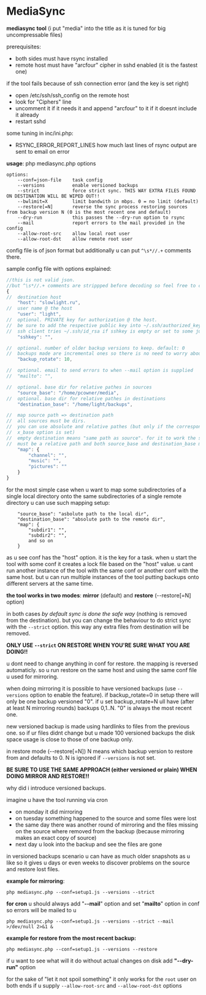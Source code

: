 # MediaSync

**mediasync tool**
(i put "media" into the title as it is tuned for big uncompressable files)

prerequisites:
- both sides must have rsync installed
- remote host must have "arcfour" cipher in sshd enabled (it is the fastest one)

if the tool fails because of ssh connection error (and the key is set right)
- open /etc/ssh/ssh_config on the remote host
- look for "Ciphers" line
- uncomment it if it needs it and append "arcfour" to it if it doesnt include it already
- restart sshd

some tuning in inc/ini.php:
- RSYNC_ERROR_REPORT_LINES how much last lines of rsync output are sent to email on error


**usage**: php mediasync.php options
```
options:
    --conf=json-file    task config
    --versions          enable versioned backups
    --strict            force strict sync. THIS WAY EXTRA FILES FOUND ON DESTINATION WILL BE WIPED OUT!!
    --bwlimit=X         limit bandwith in mbps. 0 = no limit (default)
    --restore[=N]       reverse the sync process restoring sources from backup version N (0 is the most recent one and default)
    --dry-run           this passes the --dry-run option to rsync
    --mail              report errors to the mail provided in the config
    --allow-root-src    allow local root user
    --allow-root-dst    allow remote root user
```

config file is of json format but additionally u can put ```^\s*//.+``` comments there.

sample config file with options explained:
```js
//this is not valid json.
//but ^\s*//.+ comments are strippped before decoding so feel free to comment it out as you like
{
//	destination host
	"host": "slowlight.ru",
//	user name @ the host
	"user": "light",
//	optional. PRIVATE key for authorization @ the host.
//	be sure to add the respective public key into ~/.ssh/authorized_keys @ the host.
//	ssh client tries ~/.ssh/id_rsa if sshkey is empty or set to some junk
	"sshkey": "",

//	optional. number of older backup versions to keep. default: 0
//	backups made are incremental ones so there is no need to worry about disk usage
	"backup_rotate": 10,

//	optional. email to send errors to when --mail option is supplied
//	"mailto": "",

//	optional. base dir for relative pathes in sources
	"source_base": "/home/pcowner/media",
//	optional. base dir for relative pathes in destinations
	"destination_base": "/home/light/backups",

//	map source path => destination path
//	all sources must be dirs.
//	you can use absolute and relative pathes (but only if the corresponding
//	x_base option is set)
//	empty destination means "same path as source". for it to work the source
//	must be a relative path and both source_base and destination_base must be set
	"map": {
		"channel": "",
		"music": "",
		"pictures": ""
	}
}
```

for the most simple case when u want to map some subdirectories of a single local directory onto the same subdirectories of a single remote directory u can use such mapping setup:
```
	"source_base": "asbolute path to the local dir",
	"destination_base": "absolute path to the remote dir",
	"map": {
		"subdir1": "",
		"subdir2": "",
		and so on
	}
```

as u see conf has the "host" option. it is the key for a task. when u start the tool with some conf it creates a lock file based on the "host" value. u cant run another instance of the tool with the same conf or another conf with the same host. but u can run multiple instances of the tool putting backups onto different servers at the same time.

**the tool works in two modes**: **mirror** (default) and **restore** (--restore[=N] option)

in both cases *by default sync is done the safe way* (nothing is removed from the destination). but you can change the behaviour to do strict sync with the `--strict` option. this way any extra files from destination will be removed.

**ONLY USE `--strict` ON RESTORE WHEN YOU'RE SURE WHAT YOU ARE DOING!!**

u dont need to change anything in conf for restore. the mapping is reversed automaticly. so u run restore on the same host and using the same conf file u used for mirroring.

when doing mirroring it is possible to have versioned backups (use `--versions` option to enable the feature). if backup_rotate=0 in setup there will only be one backup versioned "0". if u set backup_rotate=N ull have (after at least N mirroring rounds) backups 0,1..N. "0" is always the most recent one.

new versioned backup is made using hardlinks to files from the previous one. so if ur files didnt change but u made 100 versioned backups the disk space usage is close to those of one backup only.

in restore mode (--restore[=N]) N means which backup version to restore from and defaults to 0. N is ignored if `--versions` is not set.

**BE SURE TO USE THE SAME APPROACH (either versioned or plain) WHEN DOING MIRROR AND RESTORE!!**

why did i introduce versioned backups.

imagine u have the tool running via cron
- on monday it did mirroring
- on tuesday something happened to the source and some files were lost
- the same day there was another round of mirroring and the files missing on the source where removed from the backup (because mirroring makes an exact copy of source)
- next day u look into the backup and see the files are gone

in versioned backups scenario u can have as much older snapshots as u like so it gives u days or even weeks to discover problems on the source and restore lost files.


**example for mirroring**:
```
php mediasync.php --conf=setup1.js --versions --strict
```

**for cron** u should always add "**--mail**" option and set "**mailto**" option in conf so errors will be mailed to u
```
php mediasync.php --conf=setup1.js --versions --strict --mail >/dev/null 2>&1 &
```

**example for restore from the most recent backup:**
```
php mediasync.php --conf=setup1.js --versions --restore
```

if u want to see what will it do without actual changes on disk add **"--dry-run"** option


for the sake of "let it not spoil something" it only works for the `root` user on both ends if u supply `--allow-root-src` and `--allow-root-dst` options
